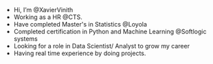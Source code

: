 - Hi, I’m @XavierVinith
- Working as a HR @CTS.
- Have completed Master's in Statistics @Loyola
- Completed certification in Python and Machine Learning @Softlogic systems
- Looking for a role in Data Scientist/ Analyst to grow my career
- Having real time experience by doing projects.

<!---
XavierVinith/XavierVinith is a ✨ special ✨ repository because its `README.md` (this file) appears on your GitHub profile.
You can click the Preview link to take a look at your changes.
--->
